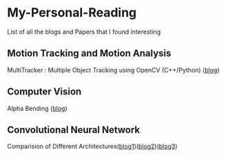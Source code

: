 # My-Personal-Reading
List of all the blogs and Papers that I found interesting

## Motion Tracking and Motion Analysis
MultiTracker : Multiple Object Tracking using OpenCV (C++/Python) ([blog](https://www.learnopencv.com/multitracker-multiple-object-tracking-using-opencv-c-python/))


## Computer Vision
Alpha Bending ([blog](https://www.learnopencv.com/alpha-blending-using-opencv-cpp-python/))

## Convolutional Neural Network
Comparision of Different Architectures([blog1](https://medium.com/coinmonks/advancements-of-convolutional-neural-networks-part-2-influential-network-architectures-261c502ce6bd))([blog2](https://pythonmachinelearning.pro/understanding-advanced-convolutional-neural-networks/))([blog3](https://www.topbots.com/14-design-patterns-improve-convolutional-neural-network-cnn-architecture/))

